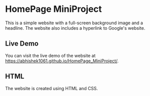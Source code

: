 # HomePage MiniProject

This is a simple website with a full-screen background image and a headline. The website also includes a hyperlink to Google's website.

## Live Demo

You can visit the live demo of the website at https://abhishek1061.github.io/HomePage_MiniProject/.

## HTML

The website is created using HTML and CSS.
